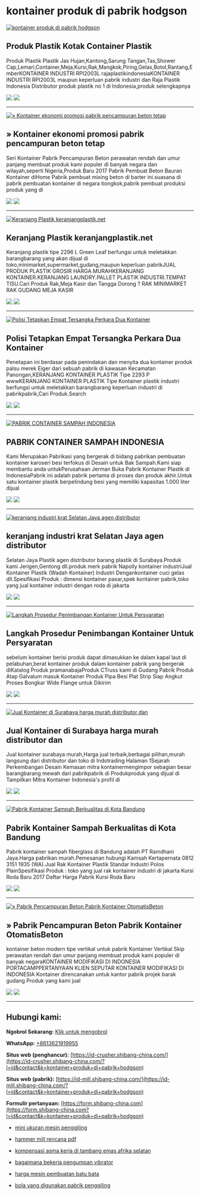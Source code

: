 # kontainer produk di pabrik hodgson

<a href="https://swt.shibang-china.com/?l=id&img&k=kontainer+produk+di+pabrik+hodgson" target="_blank">![kontainer produk di pabrik hodgson](http://static.shibang-china.com/all-800x300/773.jpg)</a>

## Produk Plastik Kotak Container Plastik
Produk Plastik Plastik Jas Hujan,Kantong,Sarung Tangan,Tas,Shower Cap,Lemari,Container,Meja,Kursi,Rak,Mangkok,Piring,Gelas,Botol,Rantang,EmberKONTAINER INDUSTRI RPI2003L rajaplastikindonesiaKONTAINER INDUSTRI RPI2003L maupun keperluan pabrik industri dan Raja Plastik Indonesia Distributor produk plastik no 1 di Indonesia,produk selengkapnya


<a href="https://whatsapp.shibangsoft.com/WhatsApp.php" target="_blank" title="WhatsApp">![](http://static.shibang-china.com/icon/whatsapp.png)</a> <a href="https://swt.shibang-china.com/?l=id&icon&k=kontainer+produk+di+pabrik+hodgson" target="_blank">![](http://static.shibang-china.com/icon/chat-id.png)</a>

---

<a href="https://swt.shibang-china.com/?l=id&img&k=kontainer+produk+di+pabrik+hodgson" target="_blank">![» Kontainer ekonomi promosi pabrik pencampuran beton tetap](http://static.shibang-china.com/all-800x300/738.jpg)</a>

## » Kontainer ekonomi promosi pabrik pencampuran beton tetap
Seri Kontainer Pabrik Pencampuran Beton perawatan rendah dan umur panjang membuat produk kami populer di banyak negara dan wilayah,seperti Nigeria,Produk Baru 2017 Pabrik Pembuat Beton Bauran Kontainer diHome Pabrik pembuat mixing beton di barter ini.suasana di pabrik pembuatan kontainer di negara tiongkok,pabrik pembuat produksi produk yang di


<a href="https://whatsapp.shibangsoft.com/WhatsApp.php" target="_blank" title="WhatsApp">![](http://static.shibang-china.com/icon/whatsapp.png)</a> <a href="https://swt.shibang-china.com/?l=id&icon&k=kontainer+produk+di+pabrik+hodgson" target="_blank">![](http://static.shibang-china.com/icon/chat-id.png)</a>

---

<a href="https://swt.shibang-china.com/?l=id&img&k=kontainer+produk+di+pabrik+hodgson" target="_blank">![Keranjang Plastik keranjangplastik.net](http://static.shibang-china.com/all-800x300/1131.jpg)</a>

## Keranjang Plastik keranjangplastik.net
Keranjang plastik tipe 2296 L Green Leaf berfungsi untuk meletakkan barangbarang yang akan dijual di toko,minimarket,supermarket,gudang,maupun keperluan pabrikJUAL PRODUK PLASTIK GROSIR HARGA MURAHKERANJANG KONTAINER.KERANJANG LAUNDRY.PALLET PLASTIK INDUSTRI.TEMPAT TISU.Cari Produk Rak,Meja Kasir dan Tangga Dorong ? RAK MINIMARKET RAK GUDANG MEJA KASIR


<a href="https://whatsapp.shibangsoft.com/WhatsApp.php" target="_blank" title="WhatsApp">![](http://static.shibang-china.com/icon/whatsapp.png)</a> <a href="https://swt.shibang-china.com/?l=id&icon&k=kontainer+produk+di+pabrik+hodgson" target="_blank">![](http://static.shibang-china.com/icon/chat-id.png)</a>

---

<a href="https://swt.shibang-china.com/?l=id&img&k=kontainer+produk+di+pabrik+hodgson" target="_blank">![Polisi Tetapkan Empat Tersangka Perkara Dua Kontainer](http://static.shibang-china.com/all-800x300/1005.jpg)</a>

## Polisi Tetapkan Empat Tersangka Perkara Dua Kontainer
Penetapan ini berdasar pada penindakan dan menyita dua kontainer produk palsu merek Eiger dari sebuah pabrik di kawasan Kecamatan Panongan,KERANJANG KONTAINER PLASTIK Tipe 2293 P wwwKERANJANG KONTAINER PLASTIK Tipe Kontainer plastik industri berfungsi untuk meletakkan barangbarang keperluan industri di pabrikpabrik,Cari Produk.Search


<a href="https://whatsapp.shibangsoft.com/WhatsApp.php" target="_blank" title="WhatsApp">![](http://static.shibang-china.com/icon/whatsapp.png)</a> <a href="https://swt.shibang-china.com/?l=id&icon&k=kontainer+produk+di+pabrik+hodgson" target="_blank">![](http://static.shibang-china.com/icon/chat-id.png)</a>

---

<a href="https://swt.shibang-china.com/?l=id&img&k=kontainer+produk+di+pabrik+hodgson" target="_blank">![PABRIK CONTAINER SAMPAH INDONESIA](http://static.shibang-china.com/all-800x300/1418.jpg)</a>

## PABRIK CONTAINER SAMPAH INDONESIA
Kami Merupakan Pabrikasi yang bergerak di bidang pabrikan pembuatan kontainer karoseri besi terfokus di Desain untuk Bak Sampah.Kami siap membantu anda untukPerusahaan Jerman Buka Pabrik Kontainer Plastik di IndonesiaPabrik ini adalah pabrik pertama di proses dan produk akhir.Untuk satu kontainer plastik berpelindung besi yang memiliki kapasitas 1.000 liter dijual


<a href="https://whatsapp.shibangsoft.com/WhatsApp.php" target="_blank" title="WhatsApp">![](http://static.shibang-china.com/icon/whatsapp.png)</a> <a href="https://swt.shibang-china.com/?l=id&icon&k=kontainer+produk+di+pabrik+hodgson" target="_blank">![](http://static.shibang-china.com/icon/chat-id.png)</a>

---

<a href="https://swt.shibang-china.com/?l=id&img&k=kontainer+produk+di+pabrik+hodgson" target="_blank">![keranjang industri krat Selatan Jaya agen distributor](http://static.shibang-china.com/all-800x300/452.jpg)</a>

## keranjang industri krat Selatan Jaya agen distributor
Selatan Jaya Plastik agen distributor barang plastik di Surabaya.Produk kami Jerigen,Gentong dll.produk merk pabrik Napolly kontainer industriJual Kontainer Plastik (Wadah Kontainer) Industri Dengankontainer cuci gelas dll.Spesifikasi Produk : dimensi kontainer pasar,spek kontainer pabrik,toko yang jual kontainer industri dengan roda di jakarta


<a href="https://whatsapp.shibangsoft.com/WhatsApp.php" target="_blank" title="WhatsApp">![](http://static.shibang-china.com/icon/whatsapp.png)</a> <a href="https://swt.shibang-china.com/?l=id&icon&k=kontainer+produk+di+pabrik+hodgson" target="_blank">![](http://static.shibang-china.com/icon/chat-id.png)</a>

---

<a href="https://swt.shibang-china.com/?l=id&img&k=kontainer+produk+di+pabrik+hodgson" target="_blank">![Langkah Prosedur Penimbangan Kontainer Untuk Persyaratan](http://static.shibang-china.com/all-800x300/853.jpg)</a>

## Langkah Prosedur Penimbangan Kontainer Untuk Persyaratan
sebelum kontainer berisi produk dapat dimasukkan ke dalam kapal laut di pelabuhan,berat kontainer produk dalam kontainer pabrik yang bergerak diKatalog Produk pramanabajaProduk CTruss kami di Gudang Pabrik Produk Atap Galvalum masuk Kontainer Produk Pipa Besi Plat Strip Siap Angkut Proses Bongkar Wide Flange untuk Dikirim


<a href="https://whatsapp.shibangsoft.com/WhatsApp.php" target="_blank" title="WhatsApp">![](http://static.shibang-china.com/icon/whatsapp.png)</a> <a href="https://swt.shibang-china.com/?l=id&icon&k=kontainer+produk+di+pabrik+hodgson" target="_blank">![](http://static.shibang-china.com/icon/chat-id.png)</a>

---

<a href="https://swt.shibang-china.com/?l=id&img&k=kontainer+produk+di+pabrik+hodgson" target="_blank">![Jual Kontainer di Surabaya harga murah distributor dan](http://static.shibang-china.com/all-800x300/266.jpg)</a>

## Jual Kontainer di Surabaya harga murah distributor dan
Jual kontainer surabaya murah,Harga jual terbaik,berbagai pilihan,murah langsung dari distributor dan toko di Indotrading Halaman 1Sejarah Perkembangan Desain Kemasan mitra kontainermengimpor sebagian besar barangbarang mewah dari pabrikpabrik di Produkproduk yang dijual di Tampilkan Mitra Kontainer Indonesia's profil di


<a href="https://whatsapp.shibangsoft.com/WhatsApp.php" target="_blank" title="WhatsApp">![](http://static.shibang-china.com/icon/whatsapp.png)</a> <a href="https://swt.shibang-china.com/?l=id&icon&k=kontainer+produk+di+pabrik+hodgson" target="_blank">![](http://static.shibang-china.com/icon/chat-id.png)</a>

---

<a href="https://swt.shibang-china.com/?l=id&img&k=kontainer+produk+di+pabrik+hodgson" target="_blank">![Pabrik Kontainer Sampah Berkualitas di Kota Bandung](http://static.shibang-china.com/all-800x300/674.jpg)</a>

## Pabrik Kontainer Sampah Berkualitas di Kota Bandung
Pabrik kontainer sampah fiberglass di Bandung adalah PT Ramdhani Jaya.Harga pabrikan murah.Pemesanan hubungi Kamsah Kertapernata 0812 3151 1935 (WA).Jual Rak Kontainer Plastik Standar Industri Polos PlainSpesifikasi Produk : toko yang jual rak kontainer industri di jakarta Kursi Roda Baru 2017 Daftar Harga Pabrik Kursi Roda Baru


<a href="https://whatsapp.shibangsoft.com/WhatsApp.php" target="_blank" title="WhatsApp">![](http://static.shibang-china.com/icon/whatsapp.png)</a> <a href="https://swt.shibang-china.com/?l=id&icon&k=kontainer+produk+di+pabrik+hodgson" target="_blank">![](http://static.shibang-china.com/icon/chat-id.png)</a>

---

<a href="https://swt.shibang-china.com/?l=id&img&k=kontainer+produk+di+pabrik+hodgson" target="_blank">![» Pabrik Pencampuran Beton Pabrik Kontainer OtomatisBeton](http://static.shibang-china.com/all-800x300/71.jpg)</a>

## » Pabrik Pencampuran Beton Pabrik Kontainer OtomatisBeton
kontainer beton modern tipe vertikal untuk pabrik Kontainer Vertikal Skip perawatan rendah dan umur panjang membuat produk kami populer di banyak negaraKONTAINER MODIFIKASI DI INDONESIA PORTACAMPPERTANYAAN KLIEN SEPUTAR KONTAINER MODIFIKASI DI INDONESIA Kontainer direncanakan untuk kantor pabrik projek barak gudang Produk yang kami jual


<a href="https://whatsapp.shibangsoft.com/WhatsApp.php" target="_blank" title="WhatsApp">![](http://static.shibang-china.com/icon/whatsapp.png)</a> <a href="https://swt.shibang-china.com/?l=id&icon&k=kontainer+produk+di+pabrik+hodgson" target="_blank">![](http://static.shibang-china.com/icon/chat-id.png)</a>

---
## Hubungi kami:

**Ngobrol Sekarang:** [Klik untuk mengobrol](https://swt.shibang-china.com?l=id&contact&k=kontainer+produk+di+pabrik+hodgson)

**WhatsApp:**  [+8613621919955](https://whatsapp.shibangsoft.com/WhatsApp.php)

**Situs web (penghancur):** [https://id-crusher.shibang-china.com/](https://id-crusher.shibang-china.com/?l=id&contact&k=kontainer+produk+di+pabrik+hodgson)

**Situs web (pabrik):** [https://id-mill.shibang-china.com/](https://id-mill.shibang-china.com/?l=id&contact&k=kontainer+produk+di+pabrik+hodgson)

**Formulir pertanyaan:** [https://form.shibang-china.com](https://form.shibang-china.com?l=id&contact&k=kontainer+produk+di+pabrik+hodgson)

* [mini ukuran mesin penggiling](../28/mini%20ukuran%20mesin%20penggiling.md)

* [hammer mill rencana pdf](../20/hammer%20mill%20rencana%20pdf.md)

* [kompensasi asma kerja di tambang emas afrika selatan](../29/kompensasi%20asma%20kerja%20di%20tambang%20emas%20afrika%20selatan.md)

* [bagaimana bekerja pengumpan vibrator](../28/bagaimana%20bekerja%20pengumpan%20vibrator.md)

* [harga mesin pembuatan batu bata](../21/harga%20mesin%20pembuatan%20batu%20bata.md)

* [bola yang digunakan pabrik penggiling](../30/bola%20yang%20digunakan%20pabrik%20penggiling.md)